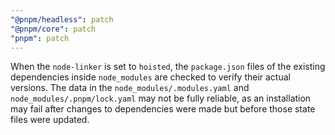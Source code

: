 ```yaml
---
"@pnpm/headless": patch
"@pnpm/core": patch
"pnpm": patch
---
```


When the `node-linker` is set to `hoisted`, the `package.json` files of the existing dependencies inside `node_modules` are checked to verify their actual versions. The data in the `node_modules/.modules.yaml` and `node_modules/.pnpm/lock.yaml` may not be fully reliable, as an installation may fail after changes to dependencies were made but before those state files were updated.

